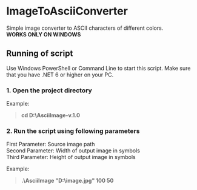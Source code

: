 # ImageToAsciiConverter
Simple image converter to ASCII characters of different colors. <br>
**WORKS ONLY ON WINDOWS**

## Running of script
Use Windows PowerShell or Command Line to start this script. Make sure that you have .NET 6 or higher on your PC.

### 1. Open the project directory
Example: 
> **cd D:\AsciiImage-v.1.0**
### 2. Run the script using following parameters
First Parameter: Source image path <br>
Second Parameter: Width of output image in symbols <br>
Third Parameter: Height of output image in symbols <br>

Example: 
> **.\AsciiImage "D:\image.jpg" 100 50**
